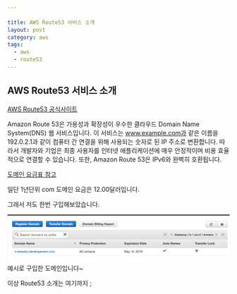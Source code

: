 ```yaml
---

title: AWS Route53 서비스 소개
layout: post 
category: aws 
tags: 
  - aws
  - route53
---
```


AWS Route53 서비스 소개
---------------------------------------------

[AWS Route53 공식사이트](https://aws.amazon.com/ko/route53/)

Amazon Route 53은 가용성과 확장성이 우수한 클라우드 Domain Name System(DNS) 웹 서비스입니다. 이 서비스는 www.example.com과 같은 이름을 192.0.2.1과 같이 컴퓨터 간 연결을 위해 사용되는 숫자로 된 IP 주소로 변환합니다. 따라서 개발자와 기업은 최종 사용자를 인터넷 애플리케이션에 매우 안정적이며 비용 효율적으로 연결할 수 있습니다. 또한, Amazon Route 53은 IPv6와 완벽히 호환됩니다.

[도메인 요금표 참고](https://d32ze2gidvkk54.cloudfront.net/Amazon_Route_53_Domain_Registration_Pricing_20140731.pdf)


일단 1년단위 com 도메인 요금은 12.00달러입니다.

그래서 저도 한번 구입해보았습니다.

![](/assets/imgs/2017/05/25/route53-intro-1-20170525.png)
예시로 구입한 도메인입니다~

이상 Route53 소개는 여기까지 ;